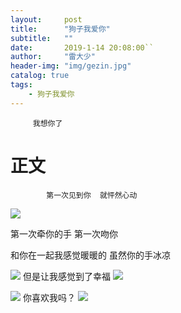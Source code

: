 ```yaml
---
layout:     post
title:      "狗子我爱你"
subtitle:   ""
date:       2019-1-14 20:08:00``
author:     "雷大少"
header-img: "img/gezin.jpg"
catalog: true
tags:
    - 狗子我爱你
---
```




         我想你了
# 正文

 

            第一次见到你  就怦然心动
![](https://i.imgur.com/p7Bx3hs.jpg)

第一次牵你的手   第一次吻你


和你在一起我感觉暖暖的 虽然你的手冰凉

![](https://i.imgur.com/N5A1mvq.jpg)
但是让我感觉到了幸福
            ![](https://i.imgur.com/lEEDwOo.jpg)

 



![](https://i.imgur.com/MvbvfEL.jpg)
你喜欢我吗？
![](https://i.imgur.com/2bwTbdF.jpg)
